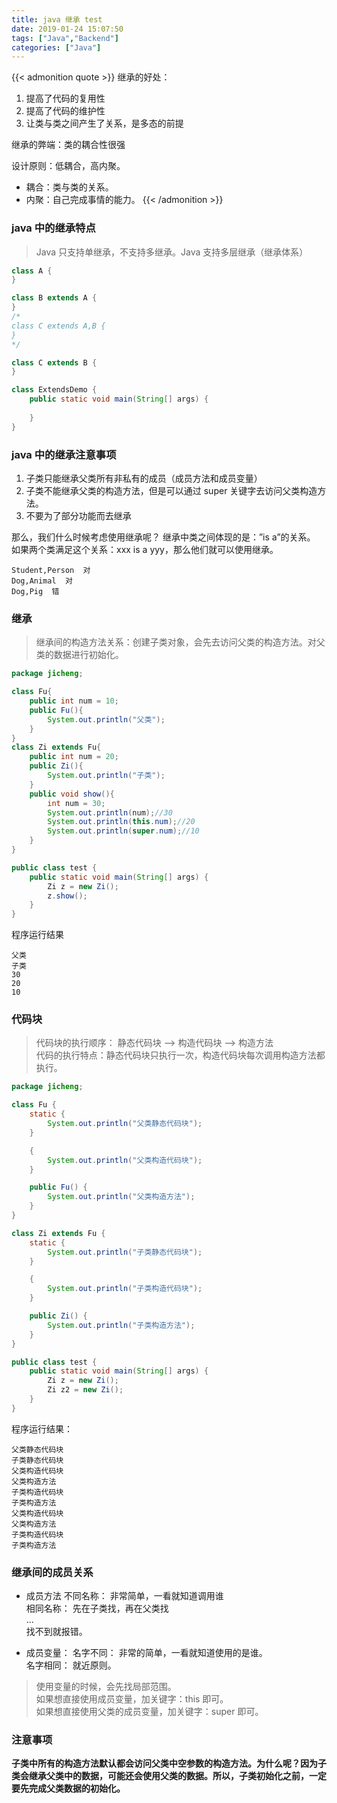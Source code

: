 ```yaml
---
title: java 继承 test
date: 2019-01-24 15:07:50
tags: ["Java","Backend"]
categories: ["Java"]
---
```


{{< admonition quote >}}
继承的好处：
1. 提高了代码的复用性
2. 提高了代码的维护性
3. 让类与类之间产生了关系，是多态的前提

继承的弊端：类的耦合性很强

设计原则：低耦合，高内聚。
- 耦合：类与类的关系。
- 内聚：自己完成事情的能力。
{{< /admonition >}}

<!--more-->
### java 中的继承特点
> Java 只支持单继承，不支持多继承。Java 支持多层继承（继承体系）

```java
class A {
}

class B extends A {
}
/*
class C extends A,B {
}
*/

class C extends B {
}

class ExtendsDemo {
	public static void main(String[] args) {
		
	}
}
```

### java 中的继承注意事项
1. 子类只能继承父类所有非私有的成员（成员方法和成员变量）
2. 子类不能继承父类的构造方法，但是可以通过 super 关键字去访问父类构造方法。
3. 不要为了部分功能而去继承

那么，我们什么时候考虑使用继承呢？
	继承中类之间体现的是：”is a”的关系。  
	如果两个类满足这个关系：xxx is a yyy，那么他们就可以使用继承。  
```
Student,Person  对
Dog,Animal  对
Dog,Pig  错
```

### 继承
 
> 继承间的构造方法关系：创建子类对象，会先去访问父类的构造方法。对父类的数据进行初始化。

```java
package jicheng;

class Fu{
	public int num = 10;
	public Fu(){
		System.out.println("父类");
	}
}
class Zi extends Fu{
	public int num = 20;
	public Zi(){
		System.out.println("子类");
	}
	public void show(){
		int num = 30;
		System.out.println(num);//30
		System.out.println(this.num);//20
		System.out.println(super.num);//10
	}
}

public class test {
	public static void main(String[] args) {
		Zi z = new Zi();  
		z.show();
	}
}
```
程序运行结果

```
父类
子类
30
20
10
```

### 代码块
> 代码块的执行顺序： 静态代码块 --> 构造代码块 --> 构造方法  
代码的执行特点：静态代码块只执行一次，构造代码块每次调用构造方法都执行。

```java
package jicheng;

class Fu {
	static {
		System.out.println("父类静态代码块");
	}

	{
		System.out.println("父类构造代码块");
	}

	public Fu() {
		System.out.println("父类构造方法");
	}
}

class Zi extends Fu {
	static {
		System.out.println("子类静态代码块");
	}

	{
		System.out.println("子类构造代码块");
	}

	public Zi() {
		System.out.println("子类构造方法");
	}
}

public class test {
	public static void main(String[] args) {
		Zi z = new Zi();
		Zi z2 = new Zi();
	}
}
```
程序运行结果：

```
父类静态代码块
子类静态代码块
父类构造代码块
父类构造方法
子类构造代码块
子类构造方法
父类构造代码块
父类构造方法
子类构造代码块
子类构造方法
```

### 继承间的成员关系
- 成员方法
不同名称： 非常简单，一看就知道调用谁  
相同名称： 先在子类找，再在父类找  
...  
找不到就报错。  

- 成员变量：
名字不同： 非常的简单，一看就知道使用的是谁。  
名字相同： 就近原则。  
> 使用变量的时候，会先找局部范围。  
如果想直接使用成员变量，加关键字：this 即可。  
如果想直接使用父类的成员变量，加关键字：super 即可。  

### 注意事项
**子类中所有的构造方法默认都会访问父类中空参数的构造方法。为什么呢？因为子类会继承父类中的数据，可能还会使用父类的数据。所以，子类初始化之前，一定要先完成父类数据的初始化。**

